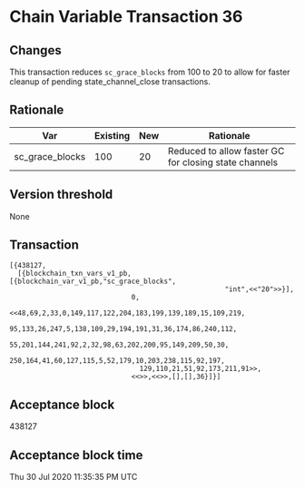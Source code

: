 # Chain Variable Transaction 36

## Changes

This transaction reduces `sc_grace_blocks` from 100 to 20 to allow for faster cleanup of pending state_channel_close transactions.

## Rationale

| Var           	| Existing  	| New 	| Rationale                                             	|
|---------------	|-----------	|-----	|-------------------------------------------------------	|
| sc_grace_blocks 	| 100        	| 20   	| Reduced to allow faster GC for closing state channels    	|

## Version threshold

None

## Transaction

```
[{438127,
  [{blockchain_txn_vars_v1_pb,[{blockchain_var_v1_pb,"sc_grace_blocks",
                                                     "int",<<"20">>}],
                              0,
                              <<48,69,2,33,0,149,117,122,204,183,199,139,189,15,109,219,
                                95,133,26,247,5,138,109,29,194,191,31,36,174,86,240,112,
                                55,201,144,241,92,2,32,98,63,202,200,95,149,209,50,30,
                                250,164,41,60,127,115,5,52,179,10,203,238,115,92,197,
                                129,110,21,51,92,173,211,91>>,
                              <<>>,<<>>,[],[],36}]}]
```

## Acceptance block

438127

## Acceptance block time
Thu 30 Jul 2020 11:35:35 PM UTC